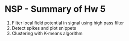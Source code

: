 # NSP - Summary of Hw 5
1. Filter local field potential in signal using high pass filter
2. Detect spikes and plot snippets 
3. Clustering with K-means algorithm 
